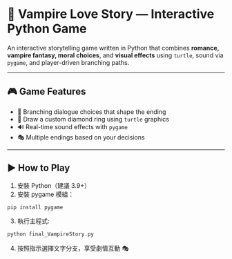 # 🧛 Vampire Love Story — Interactive Python Game

An interactive storytelling game written in Python that combines **romance, vampire fantasy, moral choices**, and **visual effects** using `turtle`, sound via `pygame`, and player-driven branching paths.

---

## 🎮 Game Features

- 🧩 Branching dialogue choices that shape the ending  
- 💍 Draw a custom diamond ring using `turtle` graphics  
- 🔊 Real-time sound effects with `pygame`  
- 🎭 Multiple endings based on your decisions  


---

## ▶️ How to Play

1. 安裝 Python（建議 3.9+）
2. 安裝 pygame 模組：
```bash
pip install pygame
```
3. 執行主程式:
```bash
python final_VampireStory.py
```
4. 按照指示選擇文字分支，享受劇情互動 🎭




